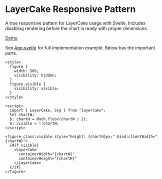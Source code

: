 # LayerCake Responsive Pattern

A true responsive pattern for LayerCake usage with Svelte. Includes disabling rendering before the chart is ready with proper dimensions.

[Demo](https://russellgoldenberg.github.io/layercake-responsive/)

See [App.svelte](https://github.com/russellgoldenberg/layercake-responsive/blob/master/src/components/App.svelte) for full implementation example. Below has the important parts.

```svelte
<style>
  figure {
    width: 50%;
    visibility: hidden;
  }
  figure.visible {
    visibility: visible;
  }
</style>

<script>
  import { LayerCake, Svg } from "layercake";
  let chartW;
  $: chartH = Math.floor(chartW / 2);
  $: visible = !!chartW;
</script>

<figure class:visible style="height: {chartH}px;" bind:clientWidth="{chartW}">
  {#if visible}
    <LayerCake
      containerWidth="{chartW}"
      containerHeight="{chartH}"
    </LayerCake>
  {/if}
</figure>
```
